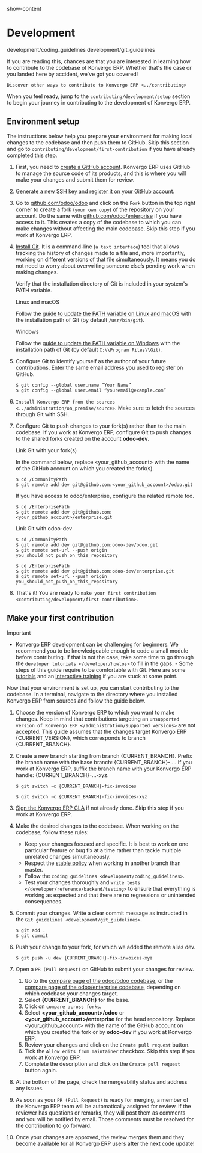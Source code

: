 show-content  

# Development

<div class="toctree" titlesonly="">

development/coding_guidelines development/git_guidelines

</div>

If you are reading this, chances are that you are interested in learning
how to contribute to the codebase of Konvergo ERP. Whether that's the case or
you landed here by accident, we've got you covered!

<div class="seealso">

`Discover other ways to contribute to Konvergo ERP <../contributing>`

</div>

When you feel ready, jump to the `contributing/development/setup`
section to begin your journey in contributing to the development of
Konvergo ERP.

## Environment setup

The instructions below help you prepare your environment for making
local changes to the codebase and then push them to GitHub. Skip this
section and go to `contributing/development/first-contribution` if you
have already completed this step.

1.  First, you need to [create a GitHub
    account](https://github.com/join). Konvergo ERP uses GitHub to manage the
    source code of its products, and this is where you will make your
    changes and submit them for review.

2.  [Generate a new SSH key and register it on your GitHub
    account](https://docs.github.com/en/authentication/connecting-to-github-with-ssh).

3.  Go to [github.com/odoo/odoo](https://github.com/odoo/odoo) and click
    on the `Fork` button in the top right corner to create a fork
    (`your own copy`) of the repository on your account. Do the same
    with
    [github.com/odoo/enterprise](https://github.com/odoo/enterprise) if
    you have access to it. This creates a copy of the codebase to which
    you can make changes without affecting the main codebase. Skip this
    step if you work at Konvergo ERP.

4.  [Install
    Git](https://git-scm.com/book/en/v2/Getting-Started-Installing-Git).
    It is a command-line (`a text interface`) tool that allows tracking
    the history of changes made to a file and, more importantly, working
    on different versions of that file simultaneously. It means you do
    not need to worry about overwriting someone else’s pending work when
    making changes.

    Verify that the installation directory of Git is included in your
    system's <span class="title-ref">PATH</span> variable.

    <div class="tabs">

    <div class="group-tab">

    Linux and macOS

    Follow the [guide to update the PATH variable on Linux and
    macOS](https://unix.stackexchange.com/a/26059) with the installation
    path of Git (by default `/usr/bin/git`).

    </div>

    <div class="group-tab">

    Windows

    Follow the [guide to update the PATH variable on
    Windows](https://www.howtogeek.com/118594/how-to-edit-your-system-path-for-easy-command-line-access/)
    with the installation path of Git (by default
    `C:\\Program Files\\Git`).

    </div>

    </div>

5.  Configure Git to identify yourself as the author of your future
    contributions. Enter the same email address you used to register on
    GitHub.

    ``` console
    $ git config --global user.name “Your Name”
    $ git config --global user.email “youremail@example.com”
    ```

6.  `Install Konvergo ERP from the sources <../administration/on_premise/source>`.
    Make sure to fetch the sources through Git with SSH.

7.  Configure Git to push changes to your fork(s) rather than to the
    main codebase. If you work at Konvergo ERP, configure Git to push changes to
    the shared forks created on the account **odoo-dev**.

    <div class="tabs">

    <div class="tab">

    Link Git with your fork(s)

    In the command below, replace
    <span class="title-ref">\<your_github_account\></span> with the name
    of the GitHub account on which you created the fork(s).

    ``` console
    $ cd /CommunityPath
    $ git remote add dev git@github.com:<your_github_account>/odoo.git
    ```

    If you have access to
    <span class="title-ref">odoo/enterprise</span>, configure the
    related remote too.

    ``` console
    $ cd /EnterprisePath
    $ git remote add dev git@github.com:<your_github_account>/enterprise.git
    ```

    </div>

    <div class="tab">

    Link Git with odoo-dev

    ``` console
    $ cd /CommunityPath
    $ git remote add dev git@github.com:odoo-dev/odoo.git
    $ git remote set-url --push origin you_should_not_push_on_this_repository

    $ cd /EnterprisePath
    $ git remote add dev git@github.com:odoo-dev/enterprise.git
    $ git remote set-url --push origin you_should_not_push_on_this_repository
    ```

    </div>

    </div>

8.  That's it! You are ready to `make your first contribution
    <contributing/development/first-contribution>`.

## Make your first contribution

> [!IMPORTANT]
> - Konvergo ERP development can be challenging for beginners. We recommend you
> to be knowledgeable enough to code a small module before contributing.
> If that is not the case, take some time to go through the
> `developer tutorials </developer/howtos>` to fill in the gaps. - Some
> steps of this guide require to be comfortable with Git. Here are some
> [tutorials](https://www.atlassian.com/git/tutorials) and an
> [interactive training](https://learngitbranching.js.org/) if you are
> stuck at some point.

Now that your environment is set up, you can start contributing to the
codebase. In a terminal, navigate to the directory where you installed
Konvergo ERP from sources and follow the guide below.

1.  Choose the version of Konvergo ERP to which you want to make changes. Keep
    in mind that contributions targeting an
    `unsupported version of Konvergo ERP </administration/supported_versions>`
    are not accepted. This guide assumes that the changes target Konvergo ERP
    {CURRENT_VERSION}, which corresponds to branch
    <span class="title-ref">{CURRENT_BRANCH}</span>.

2.  Create a new branch starting from branch {CURRENT_BRANCH}. Prefix
    the branch name with the base branch:
    <span class="title-ref">{CURRENT_BRANCH}-...</span>. If you work at
    Konvergo ERP, suffix the branch name with your Konvergo ERP handle:
    <span class="title-ref">{CURRENT_BRANCH}-...-xyz</span>.

    <div class="example">

    ``` console
    $ git switch -c {CURRENT_BRANCH}-fix-invoices
    ```

    ``` console
    $ git switch -c {CURRENT_BRANCH}-fix-invoices-xyz
    ```

    </div>

3.  [Sign the Konvergo ERP CLA](%7BGITHUB_PATH%7D/doc/cla/sign-cla.md) if not
    already done. Skip this step if you work at Konvergo ERP.

4.  Make the desired changes to the codebase. When working on the
    codebase, follow these rules:

    - Keep your changes focused and specific. It is best to work on one
      particular feature or bug fix at a time rather than tackle
      multiple unrelated changes simultaneously.
    - Respect the [stable
      policy](https://github.com/odoo/odoo/wiki/Contributing#what-does-stable-mean)
      when working in another branch than
      <span class="title-ref">master</span>.
    - Follow the `coding guidelines <development/coding_guidelines>`.
    - Test your changes thoroughly and
      `write tests </developer/reference/backend/testing>` to ensure
      that everything is working as expected and that there are no
      regressions or unintended consequences.

5.  Commit your changes. Write a clear commit message as instructed in
    the `Git guidelines
    <development/git_guidelines>`.

    ``` console
    $ git add .
    $ git commit
    ```

6.  Push your change to your fork, for which we added the remote alias
    <span class="title-ref">dev</span>.

    <div class="example">

    ``` console
    $ git push -u dev {CURRENT_BRANCH}-fix-invoices-xyz
    ```

    </div>

7.  Open a `PR (Pull Request)` on GitHub to submit your changes for
    review.

    1.  Go to the [compare page of the odoo/odoo
        codebase](https://github.com/odoo/odoo/compare), or the [compare
        page of the odoo/enterprise
        codebase](https://github.com/odoo/enterprise/compare), depending
        on which codebase your changes target.
    2.  Select **{CURRENT_BRANCH}** for the base.
    3.  Click on `compare across forks`.
    4.  Select **\<your_github_account\>/odoo** or
        **\<your_github_account\>/enterprise** for the head repository.
        Replace <span class="title-ref">\<your_github_account\></span>
        with the name of the GitHub account on which you created the
        fork or by **odoo-dev** if you work at Konvergo ERP.
    5.  Review your changes and click on the `Create pull request`
        button.
    6.  Tick the `Allow edits from maintainer` checkbox. Skip this step
        if you work at Konvergo ERP.
    7.  Complete the description and click on the `Create pull request`
        button again.

8.  At the bottom of the page, check the mergeability status and address
    any issues.

9.  As soon as your `PR (Pull Request)` is ready for merging, a member
    of the Konvergo ERP team will be automatically assigned for review. If the
    reviewer has questions or remarks, they will post them as comments
    and you will be notified by email. Those comments must be resolved
    for the contribution to go forward.

10. Once your changes are approved, the review merges them and they
    become available for all Konvergo ERP users after the next code update!
